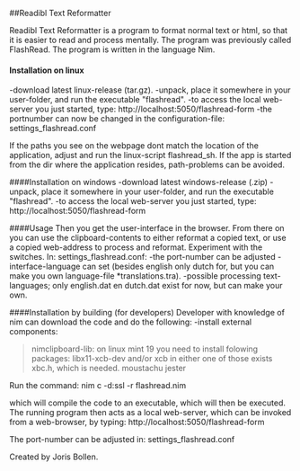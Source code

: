 ##Readibl Text Reformatter


Readibl Text Reformatter is a program to format normal text or html, so that it is easier to read and process mentally. The program was previously called FlashRead.
The program is written in the language Nim.


#### Installation on linux
-download latest linux-release (tar.gz).
-unpack, place it somewhere in your user-folder, and run the executable "flashread".
-to access the local web-server you just started, type: http://localhost:5050/flashread-form
-the portnumber can now be changed in the configuration-file: settings_flashread.conf

If the paths you see on the webpage dont match the location of the application, adjust and run the linux-script flashread_sh. If the app is started from the dir where the application resides, path-problems can be avoided.


####Installation on windows
-download latest windows-release (.zip)
-unpack, place it somewhere in your user-folder, and run the executable "flashread".
-to access the local web-server you just started, type: http://localhost:5050/flashread-form


####Usage
Then you get the user-interface in the browser. From there on you can use the clipboard-contents to either reformat a copied text, or use a copied web-address to process and reformat. Experiment with the switches.
In: settings_flashread.conf:
-the port-number can be adjusted
-interface-language can set (besides english only dutch for, but you can make you own language-file *translations.tra).
-possible processing text-languages; only english.dat en dutch.dat exist for now, but can make your own.



####Installation by building (for developers)
Developer with knowledge of nim can download the code and do the following:
-install external components:
> nimclipboard-lib:
on linux mint 19 you need to install folowing packages:
libx11-xcb-dev and/or xcb
in either one of those exists xbc.h, which is needed.
> moustachu
> jester

Run the command:
nim c -d:ssl -r flashread.nim

which will compile the code to an executable, which will then be executed. The running program then acts as a local  web-server, which can be invoked from a web-browser, by typing:
http://localhost:5050/flashread-form

The port-number can be adjusted in: settings_flashread.conf


Created by Joris Bollen.

